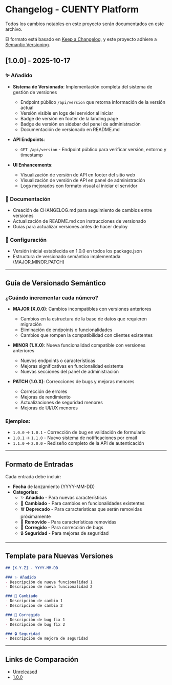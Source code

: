 # Changelog - CUENTY Platform

Todos los cambios notables en este proyecto serán documentados en este archivo.

El formato está basado en [Keep a Changelog](https://keepachangelog.com/es-ES/1.0.0/),
y este proyecto adhiere a [Semantic Versioning](https://semver.org/lang/es/).

## [1.0.0] - 2025-10-17

### ✨ Añadido
- **Sistema de Versionado**: Implementación completa del sistema de gestión de versiones
  - Endpoint público `/api/version` que retorna información de la versión actual
  - Versión visible en logs del servidor al iniciar
  - Badge de versión en footer de la landing page
  - Badge de versión en sidebar del panel de administración
  - Documentación de versionado en README.md

- **API Endpoints**:
  - `GET /api/version` - Endpoint público para verificar versión, entorno y timestamp

- **UI Enhancements**:
  - Visualización de versión de API en footer del sitio web
  - Visualización de versión de API en panel de administración
  - Logs mejorados con formato visual al iniciar el servidor

### 📝 Documentación
- Creación de CHANGELOG.md para seguimiento de cambios entre versiones
- Actualización de README.md con instrucciones de versionado
- Guías para actualizar versiones antes de hacer deploy

### 🔧 Configuración
- Versión inicial establecida en 1.0.0 en todos los package.json
- Estructura de versionado semántico implementada (MAJOR.MINOR.PATCH)

---

## Guía de Versionado Semántico

### ¿Cuándo incrementar cada número?

- **MAJOR (X.0.0)**: Cambios incompatibles con versiones anteriores
  - Cambios en la estructura de la base de datos que requieren migración
  - Eliminación de endpoints o funcionalidades
  - Cambios que rompen la compatibilidad con clientes existentes

- **MINOR (1.X.0)**: Nueva funcionalidad compatible con versiones anteriores
  - Nuevos endpoints o características
  - Mejoras significativas en funcionalidad existente
  - Nuevas secciones del panel de administración

- **PATCH (1.0.X)**: Correcciones de bugs y mejoras menores
  - Corrección de errores
  - Mejoras de rendimiento
  - Actualizaciones de seguridad menores
  - Mejoras de UI/UX menores

### Ejemplos:
- `1.0.0` → `1.0.1` - Corrección de bug en validación de formulario
- `1.0.1` → `1.1.0` - Nuevo sistema de notificaciones por email
- `1.1.0` → `2.0.0` - Rediseño completo de la API de autenticación

---

## Formato de Entradas

Cada entrada debe incluir:
- **Fecha** de lanzamiento (YYYY-MM-DD)
- **Categorías**:
  - ✨ **Añadido** - Para nuevas características
  - 🔄 **Cambiado** - Para cambios en funcionalidades existentes
  - 🗑️ **Deprecado** - Para características que serán removidas próximamente
  - 🚫 **Removido** - Para características removidas
  - 🐛 **Corregido** - Para corrección de bugs
  - 🔒 **Seguridad** - Para mejoras de seguridad

---

## Template para Nuevas Versiones

```markdown
## [X.Y.Z] - YYYY-MM-DD

### ✨ Añadido
- Descripción de nueva funcionalidad 1
- Descripción de nueva funcionalidad 2

### 🔄 Cambiado
- Descripción de cambio 1
- Descripción de cambio 2

### 🐛 Corregido
- Descripción de bug fix 1
- Descripción de bug fix 2

### 🔒 Seguridad
- Descripción de mejora de seguridad
```

---

## Links de Comparación

- [Unreleased](https://github.com/tu-usuario/cuenty_mvp/compare/v1.0.0...HEAD)
- [1.0.0](https://github.com/tu-usuario/cuenty_mvp/releases/tag/v1.0.0)
